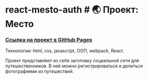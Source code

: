 # react-mesto-auth # :earth_asia: Проект: Место
### [Ссылка на проект в GitHub Pages](https://valentinanovoseletskaya.github.io/react-mesto-auth/)

Технологии: html, css, javascript, ООП, webpack, React.

Проект представляет из себя заготовку социальной сети для путешественников.
В ней можно регистрироваться и делиться фотографиями из путешествий.
